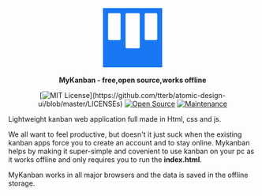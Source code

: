 
<div align="center">
  <img width="120" height="120" src="https://raw.githubusercontent.com/EnockDizraeli/myKanban/master/favicon.png" alt="myKanban icon"/>

  **MyKanban - free,open source,works offline**
  
  [![MIT License](https://img.shields.io/apm/l/atomic-design-ui.svg?)](https://github.com/tterb/atomic-design-ui/blob/master/LICENSEs)
  [![Open Source](https://badges.frapsoft.com/os/v1/open-source.svg?v=103)](https://opensource.org/)
 [![Maintenance](https://img.shields.io/badge/Maintained%3F-yes-green.svg)](https://github.com/supunlakmal/thismypc/graphs/commit-activity)
</div>

Lightweight kanban web application full made in Html, css and js.

We all want to feel productive, but doesn't it just suck when the existing kanban apps force you to create an account and to stay online.
Mykanban helps by making it super-simple and covenient to use kanban on your pc as it works offline and only requires you to run the **index.html**.

MyKanban works in all major browsers and the data is saved in the offline storage.
